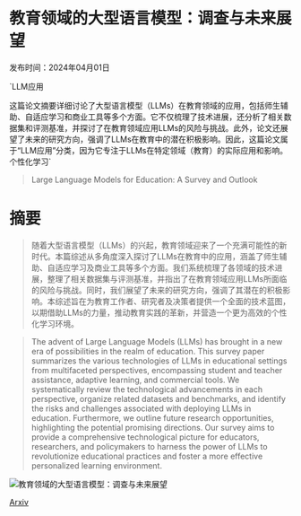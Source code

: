# 教育领域的大型语言模型：调查与未来展望

发布时间：2024年04月01日

`LLM应用

这篇论文摘要详细讨论了大型语言模型（LLMs）在教育领域的应用，包括师生辅助、自适应学习和商业工具等多个方面。它不仅梳理了技术进展，还分析了相关数据集和评测基准，并探讨了在教育领域应用LLMs的风险与挑战。此外，论文还展望了未来的研究方向，强调了LLMs在教育中的潜在积极影响。因此，这篇论文属于“LLM应用”分类，因为它专注于LLMs在特定领域（教育）的实际应用和影响。` `个性化学习`

> Large Language Models for Education: A Survey and Outlook

# 摘要

> 随着大型语言模型（LLMs）的兴起，教育领域迎来了一个充满可能性的新时代。本篇综述从多角度深入探讨了LLMs在教育中的应用，涵盖了师生辅助、自适应学习及商业工具等多个方面。我们系统梳理了各领域的技术进展，整理了相关数据集与评测基准，并指出了在教育领域应用LLMs所面临的风险与挑战。同时，我们展望了未来的研究方向，强调了其潜在的积极影响。本综述旨在为教育工作者、研究者及决策者提供一个全面的技术蓝图，以期借助LLMs的力量，推动教育实践的革新，并营造一个更为高效的个性化学习环境。

> The advent of Large Language Models (LLMs) has brought in a new era of possibilities in the realm of education. This survey paper summarizes the various technologies of LLMs in educational settings from multifaceted perspectives, encompassing student and teacher assistance, adaptive learning, and commercial tools. We systematically review the technological advancements in each perspective, organize related datasets and benchmarks, and identify the risks and challenges associated with deploying LLMs in education. Furthermore, we outline future research opportunities, highlighting the potential promising directions. Our survey aims to provide a comprehensive technological picture for educators, researchers, and policymakers to harness the power of LLMs to revolutionize educational practices and foster a more effective personalized learning environment.

![教育领域的大型语言模型：调查与未来展望](../../..//opt/data/Projects/HuggingArxiv/paper_images/2403.18105/diagram.png)

[Arxiv](https://arxiv.org/abs/2403.18105)